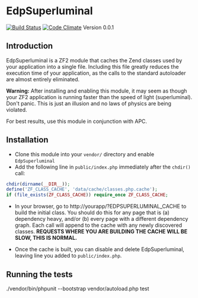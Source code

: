 EdpSuperluminal
===============
[![Build Status](https://travis-ci.org/lsklyut/EdpSuperluminal.svg?branch=feature%2Frefactor-to-some-tests)](https://travis-ci.org/lsklyut/EdpSuperluminal)
[![Code Climate](https://codeclimate.com/github/lsklyut/EdpSuperluminal/badges/gpa.svg)](https://codeclimate.com/github/lsklyut/EdpSuperluminal)
Version 0.0.1

Introduction
------------
EdpSuperluminal is a ZF2 module that caches the Zend classes used by your
application into a single file. Including this file greatly reduces the
execution time of your application, as the calls to the standard autoloader are
almost entirely eliminated.

**Warning:** After installing and enabling this module, it may seem as though
your ZF2 application is running faster than the speed of light (superluminal).
Don't panic. This is just an illusion and no laws of physics are being violated.

For best results, use this module in conjunction with APC.

Installation
------------

- Clone this module into your `vendor/` directory and enable `EdpSuperluminal`
- Add the following line in `public/index.php` immediately after the `chdir()`
  call:

```php
chdir(dirname(__DIR__));
define('ZF_CLASS_CACHE', 'data/cache/classes.php.cache');
if (file_exists(ZF_CLASS_CACHE)) require_once ZF_CLASS_CACHE;
```

- In your browser, go to http://yourapp/?EDPSUPERLUMINAL\_CACHE to build the initial
  class. You should do this for any page that is (a) dependency heavy, and/or
  (b) every page with a different dependency graph. Each call will append to
  the cache with any newly discovered classes. **REQUESTS WHERE YOU ARE
  BUILDING THE CACHE WILL BE SLOW, THIS IS NORMAL.**

- Once the cache is built, you can disable and delete EdpSuperluminal, leaving
  line you added to `public/index.php`.

Running the tests
-----------------

./vendor/bin/phpunit --bootstrap vendor/autoload.php test
